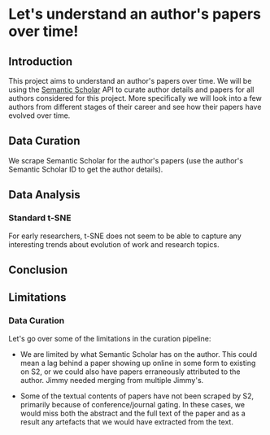 # Let's understand an author's papers over time!

## Introduction

This project aims to understand an author's papers over time. 
We will be using the [Semantic Scholar](https://www.semanticscholar.org/) API to curate author details and papers for all authors considered for this project.
More specifically we will look into a few authors from different stages of their career and see how their papers have evolved over time. 

## Data Curation

We scrape Semantic Scholar for the author's papers (use the author's Semantic Scholar ID to get the author details).

## Data Analysis

### Standard t-SNE

For early researchers, t-SNE does not seem to be able to capture any interesting trends about evolution of work and research topics.



## Conclusion

## Limitations

### Data Curation

Let's go over some of the limitations in the curation pipeline:

- We are limited by what Semantic Scholar has on the author. This could mean a lag behind a paper showing up online in some form to existing on S2, or we could also have papers erraneously attributed to the author. Jimmy needed merging from multiple Jimmy's.


- Some of the textual contents of papers have not been scraped by S2, primarily because of conference/journal gating. In these cases, we would miss both the abstract and the full text of the paper and as a result any artefacts that we would have extracted from the text.